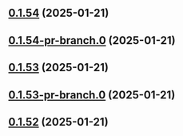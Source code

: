 ## [0.1.54](https://github.com/latha-414/AWS-CICD-web-app/compare/v0.1.54-pr-branch.0...v0.1.54) (2025-01-21)



## [0.1.54-pr-branch.0](https://github.com/latha-414/AWS-CICD-web-app/compare/v0.1.53...v0.1.54-pr-branch.0) (2025-01-21)



## [0.1.53](https://github.com/latha-414/AWS-CICD-web-app/compare/v0.1.53-pr-branch.0...v0.1.53) (2025-01-21)



## [0.1.53-pr-branch.0](https://github.com/latha-414/AWS-CICD-web-app/compare/v0.1.52...v0.1.53-pr-branch.0) (2025-01-21)



## [0.1.52](https://github.com/latha-414/AWS-CICD-web-app/compare/v0.1.52-pr-branch.0...v0.1.52) (2025-01-21)



